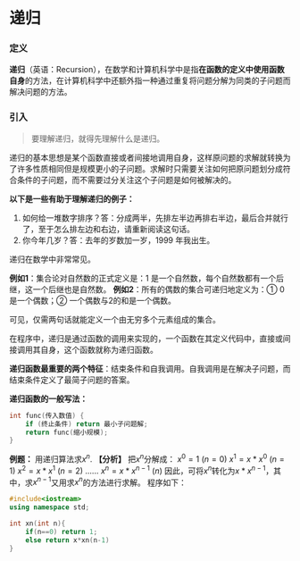 # 递归

### 定义

**递归**（英语：Recursion），在数学和计算机科学中是指**在函数的定义中使用函数自身**的方法，在计算机科学中还额外指一种通过重复将问题分解为同类的子问题而解决问题的方法。

### 引入

> 要理解递归，就得先理解什么是递归。

递归的基本思想是某个函数直接或者间接地调用自身，这样原问题的求解就转换为了许多性质相同但是规模更小的子问题。求解时只需要关注如何把原问题划分成符合条件的子问题，而不需要过分关注这个子问题是如何被解决的。

**以下是一些有助于理解递归的例子：**

 1. 如何给一堆数字排序？答：分成两半，先排左半边再排右半边，最后合并就行了，至于怎么排左边和右边，请重新阅读这句话。
 2. 你今年几岁？答：去年的岁数加一岁，1999 年我出生。

递归在数学中非常常见。

**例如1**：集合论对自然数的正式定义是：1 是一个自然数，每个自然数都有一个后继，这一个后继也是自然数。
**例如2**：所有的偶数的集合可递归地定义为：① 0是一个偶数；② 一个偶数与2的和是一个偶数。

可见，仅需两句话就能定义一个由无穷多个元素组成的集合。

在程序中，递归是通过函数的调用来实现的，一个函数在其定义代码中，直接或间接调用其自身，这个函数就称为递归函数。

**递归函数最重要的两个特征**：结束条件和自我调用。自我调用是在解决子问题，而结束条件定义了最简子问题的答案。

**递归函数的一般写法：**
```cpp
int func(传入数值) { 
	if (终止条件) return 最小子问题解; 
	return func(缩小规模); 
}
```

**例题：** 用递归算法求$x^n$.
**【分析】**  把$x^n$分解成：
$x^0 = 1$ $(n=0)$
$x^1 = x * x^0$ $(n=1)$
$x^2 = x * x^1$ $(n=2)$
......
$x^n = x * x^{n-1}$ $(n)$
因此，可将$x^n$转化为$x*x^{n-1}$，其中，求$x^{n-1}$又用求$x^n$的方法进行求解。
程序如下：
```cpp
#include<iostream>
using namespace std;

int xn(int n){
	if(n==0) return 1;
	else return x*xn(n-1)
}
```
<!--stackedit_data:
eyJoaXN0b3J5IjpbLTE5MjU3NzE0NTVdfQ==
-->